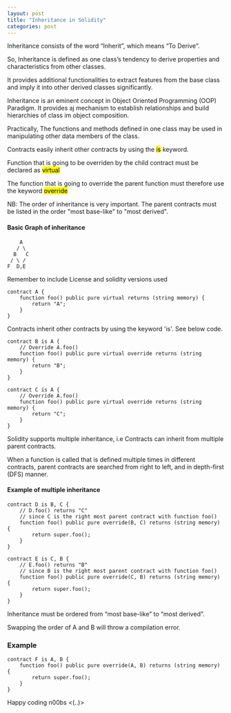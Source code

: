 ```yaml
---
layout: post
title: "Inheritance in Solidity"
categories: post
---
```


Inheritance consists of the word “Inherit”, which means “To Derive”. 

So, Inheritance is defined as one class’s tendency to derive properties and characteristics from other classes. 

It provides additional functionalities to extract features from the base class and imply it into other derived classes significantly.

Inheritance is an eminent concept in Object Oriented Programming (OOP) Paradigm. 
It provides aj mechanism to establish relationships and build hierarchies of class
im object composition. 

Practically, The functions and methods defined in one class may be used in manipulating other data members of the class.


Contracts easily inherit other contracts by using the <mark>is</mark> keyword. 

Function that is going to be overriden by the child contract must be declared as <mark>virtual</mark>

The function that is going to override the parent function must therefore use the keyword <mark>override</mark>

NB: The order of inheritance is very important.
    The parent contracts must be listed in the order "most base-like" to "most derived".  


#### Basic Graph of inheritance

        A
       / \
      B   C
     / \ /
    F  D,E

Remember to include License and solidity versions used

    contract A {
        function foo() public pure virtual returns (string memory) {
            return "A";
        }
    }

Contracts inherit other contracts by using the keyword 'is'. See below code. 
    
    contract B is A {
        // Override A.foo()
        function foo() public pure virtual override returns (string memory) {
            return "B";
        }
    }

    contract C is A {
        // Override A.foo()
        function foo() public pure virtual override returns (string memory) {
            return "C";
        }
    }

Solidity supports multiple inheritance, i.e Contracts can inherit from multiple parent contracts.

When a function is called that is defined multiple times in different contracts, parent contracts are searched from
right to left, and in depth-first (DFS) manner.

#### Example of multiple inheritance

    contract D is B, C {
        // D.foo() returns "C"
        // since C is the right most parent contract with function foo()
        function foo() public pure override(B, C) returns (string memory) {
            return super.foo();
        }
    }

    contract E is C, B {
        // E.foo() returns "B"
        // since B is the right most parent contract with function foo()
        function foo() public pure override(C, B) returns (string memory) {
            return super.foo();
        }
    }


Inheritance must be ordered from “most base-like” to “most derived”.

Swapping the order of A and B will throw a compilation error.

### Example
   
    contract F is A, B {
        function foo() public pure override(A, B) returns (string memory) {
            return super.foo();
        }
    }

Happy coding n00bs <(..)>